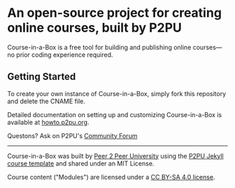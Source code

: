 # An open-source project for creating online courses, built by P2PU
Course-in-a-Box is a free tool for building and publishing online courses—no prior coding experience required. 

## Getting Started
To create your own instance of Course-in-a-Box, simply fork this repository and delete the CNAME file.

Detailed documentation on setting up and customizing Course-in-a-Box is available at [howto.p2pu.org](http://howto.p2pu.org).

Questons? Ask on P2PU's [Community Forum](https://community.p2pu.org/c/tech/course-in-a-box/78)

---
Course-in-a-Box was built by [Peer 2 Peer University](http://www.p2pu.org) using the [P2PU Jekyll course template](http://github.com/p2pu/jekyll-course-template) and shared under an MIT License. 

Course content ("Modules") are licensed under a [CC BY-SA 4.0 license](https://creativecommons.org/licenses/by-sa/4.0/).
